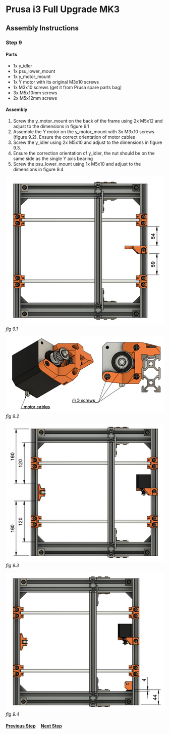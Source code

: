 # Prusa i3 Full Upgrade MK3

## Assembly Instructions

### Step 9

#### Parts  

* 1x y_idler
* 1x psu_lower_mount
* 1x y_motor_mount
* 1x Y motor with its original M3x10 screws
* 1x M3x10 screws (get it from Prusa spare parts bag)
* 3x M5x10mm screws
* 2x M5x12mm screws

#### Assembly

1. Screw the y_motor_mount on the back of the frame using 2x M5x12 and adjust to the dimensions in figure 9.1
1. Assemble the Y motor on the y_motor_mount with 3x M3x10 screws (figure 9.2). Ensure the correct orientation of motor cables
1. Screw the y_idler using 2x M5x10 and adjust to the dimensions in figure 9.3.
1. Ensure the correction orientation of y_idler, the nut should be on the same side as the single Y axis bearing
1. Screw the psu_lower_mount using 1x M5x10 and adjust to the dimensions in figure 9.4


![](img/fig9.1.jpg)\
*fig 9.1*

![](img/fig9.2.jpg)\
*fig 9.2*

![](img/fig9.3.jpg)\
*fig 9.3*

![](img/fig9.4.jpg)\
*fig 9.4*

#### [Previous Step](step08.md) &nbsp;&nbsp;&nbsp; [Next Step](step10.md)
